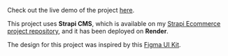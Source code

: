 
Check out the live demo of the project [here](https://mrtilhan-ecommerce.netlify.app/).

This project uses **Strapi CMS**, which is available on my [Strapi Ecommerce project repository](https://github.com/muratcanilhann/Strapi-Ecommerce), and it has been deployed on **Render**.

The design for this project was inspired by this [Figma UI Kit](https://www.figma.com/design/D3LjmWvmeGI9VjRIrStQ5a/Cloth-Store-%7C-Fashion-Store-%7C-E-commerce-UI-Kit-(Community)?node-id=0-1&node-type=canvas&t=nRFQFyqPI98b0U4H-0).
